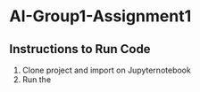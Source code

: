 # AI-Group1-Assignment1
## Instructions to Run Code
1. Clone project and import on Jupyternotebook 
2. Run the 

